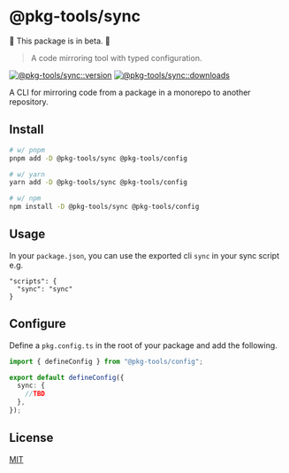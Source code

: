 # @pkg-tools/sync

🚧 This package is in beta. 🚧

> A code mirroring tool with typed configuration.

[![@pkg-tools/sync::version][sync-version-src]][sync-version-href]
[![@pkg-tools/sync::downloads][sync-downloads-src]][sync-downloads-href]

A CLI for mirroring code from a package in a monorepo to another repository.

## Install

```bash
# w/ pnpm
pnpm add -D @pkg-tools/sync @pkg-tools/config

# w/ yarn
yarn add -D @pkg-tools/sync @pkg-tools/config

# w/ npm
npm install -D @pkg-tools/sync @pkg-tools/config

```

## Usage

In your `package.json`, you can use the exported cli `sync` in your sync script e.g.

```
"scripts": {
  "sync": "sync"
}
```

## Configure

Define a `pkg.config.ts` in the root of your package and add the following.

```ts
import { defineConfig } from "@pkg-tools/config";

export default defineConfig({
  sync: {
    //TBD
  },
});
```

## License

[MIT](./LICENSE)

[sync-version-src]: https://img.shields.io/npm/v/%40pkg-tools/sync?style=flat-square
[sync-version-href]: https://npmjs.com/package/%40pkg-tools/sync
[sync-downloads-src]: https://img.shields.io/npm/dm/%40pkg-tools/sync?style=flat-square
[sync-downloads-href]: https://npmjs.com/package/%40pkg-tools/sync
